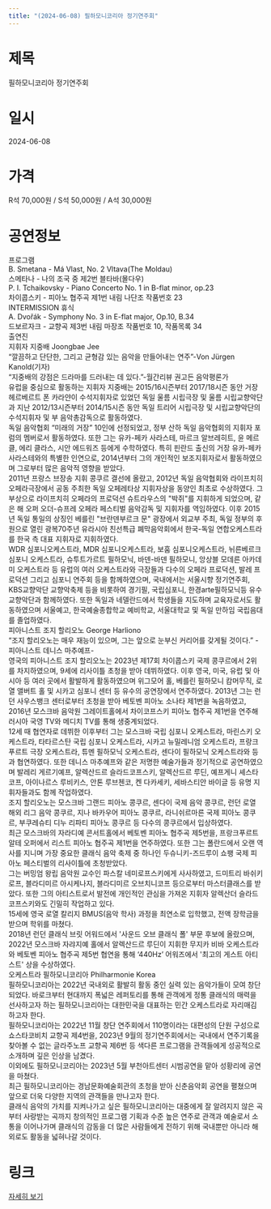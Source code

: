 ```yaml
---
title: "(2024-06-08) 필하모니코리아 정기연주회"
---
```


# 제목
필하모니코리아 정기연주회

# 일시
2024-06-08

# 가격
R석 70,000원 / S석 50,000원 / A석 30,000원

# 공연정보
프로그램  
B. Smetana - Má Vlast, No. 2 Vltava(The Moldau)  
스메타나 - 나의 조국 중 제2번 블타바(몰다우)  
P. I. Tchaikovsky - Piano Concerto No. 1 in B-flat minor, op.23  
차이콥스키 - 피아노 협주곡 제1번 내림 나단조 작품번호 23  
INTERMISSION 휴식  
A. Dvořák - Symphony No. 3 in E-flat major, Op.10, B.34  
드보르자크 - 교향곡 제3번 내림 마장조 작품번호 10, 작품목록 34  
출연진  
지휘자 지중배 Joongbae Jee  
“깔끔하고 단단한, 그리고 균형감 있는 음악을 만들어내는 연주”-Von Jürgen Kanold(기자)  
“지중배의 강점은 드라마를 드러내는 데 있다.”-월간리뷰 권고든 음악평론가  
유럽을 중심으로 활동하는 지휘자 지중배는 2015/16시즌부터 2017/18시즌 동안 거장 헤르베르트 폰 카라얀이 수석지휘자로 있었던 독일 울름 시립극장 및 울름 시립교향악단과 지난 2012/13시즌부터 2014/15시즌 동안 독일 트리어 시립극장 및 시립교향악단의 수석지휘자 및 부 음악총감독으로 활동하였다.  
독일 음악협회 “미래의 거장” 10인에 선정되었고, 정부 산하 독일 음악협회의 지휘자 포럼의 멤버로서 활동하였다. 또한 그는 유카-페카 사라스테, 마르크 알브레히트, 윤 메르클, 에리 클라스, 시안 에드워즈 등에게 수학하였다. 특히 핀란드 출신의 거장 유카-페카 사라스테와의 특별한 인연으로, 2014년부터 그의 개인적인 보조지휘자로서 활동하였으며 그로부터 많은 음악적 영향을 받았다.  
2011년 프랑스 브장송 지휘 콩쿠르 결선에 올랐고, 2012년 독일 음악협회와 라이프치히 오페라극장에서 공동 주최한 독일 오페레타상 지휘자상을 동양인 최초로 수상하였다. 그 부상으로 라이프치히 오페라의 프로덕션 슈트라우스의 "박쥐"를 지휘하게 되었으며, 같은 해 오퍼 오더-슈프레 오페라 페스티벌 음악감독 및 지휘자를 역임하였다. 이후 2015년 독일 통일의 상징인 베를린 "브란덴부르크 문" 광장에서 외교부 주최, 독일 정부의 후원으로 열린 광복70주년 유라시아 친선특급 폐막음악회에서 한국-독일 연합오케스트라를 한국 측 대표 지휘자로 지휘하였다.  
WDR 심포니오케스트라, MDR 심포니오케스트라, 보훔 심포니오케스트라, 뉘른베르크 심포니 오케스트라, 슈투트가르트 필하모닉, 바덴-바덴 필하모니, 앙상블 모데른 아카데미 오케스트라 등 유럽의 여러 오케스트라와 극장들과 다수의 오페라 프로덕션, 발레 프로덕션 그리고 심포니 연주회 등을 함께하였으며, 국내에서는 서울시향 정기연주회, KBS교향악단 교향악축제 등을 비롯하여 경기필, 국립심포니, 한경arte필하모닉등 유수 교향악단과 함께하였다. 또한 독일과 네델란드에서 학생들을 지도하며 교육자로서도 활동하였으며 서울예고, 한국예술종합학교 예비학교, 서울대학교 및 독일 만하임 국립음대를 졸업하였다.  
피아니스트 조지 할리오노 George Harliono  
“조지 할리오노는 매우 재능이 있으며, 그는 앞으로 눈부신 커리어를 갖게될 것이다.” -피아니스트 데니스 마추예프-  
영국의 피아니스트 조지 할리오노는 2023년 제17회 차이콥스키 국제 콩쿠르에서 2위를 차지하였으며, 9세에 리사이틀 초청을 받아 데뷔하였다. 이후 영국, 미국, 유럽 및 아시아 등 여러 곳에서 활발하게 활동하였으며 위그모어 홀, 베를린 필하모니 캄머무직, 로열 앨버트 홀 및 시카고 심포니 센터 등 유수의 공연장에서 연주하였다. 2013년 그는 런던 사우스뱅크 센터로부터 초청을 받아 베토벤 피아노 소나타 제1번을 녹음하였고, 2016년 모스크바 음악원 그레이트홀에서 차이코프스키 피아노 협주곡 제1번을 연주해 러시아 국영 TV와 메디치 TV를 통해 생중계되었다.  
12세 때 협연자로 데뷔한 이후부터 그는 모스크바 국립 심포니 오케스트라, 마린스키 오케스트라, 타타르스탄 국립 심포니 오케스트라, 시카고 뉴밀레니엄 오케스트라, 프랑크푸르트 극장 오케스트라, 튜멘 필하모닉 오케스트라, 센다이 필하모닉 오케스트라와 등과 협연하였다. 또한 데니스 마추예프와 같은 저명한 예술가들과 정기적으로 공연하였으며 발레리 게르기예프, 알렉산드르 슬라드코프스키, 알렉산드르 루딘, 예프게니 셰스타코프, 아이나르스 루비키스, 안톤 루브첸코, 켄 다카세키, 세바스티안 바이글 등 유명 지휘자들과도 함께 작업하였다.  
조지 할리오노는 모스크바 그랜드 피아노 콩쿠르, 센다이 국제 음악 콩쿠르, 런던 로열 해외 리그 음악 콩쿠르, 지나 바카우어 피아노 콩쿠르, 라니쉬르마른 국제 피아노 콩쿠르, 부쿠레슈티 디누 리파티 피아노 콩쿠르 등 다수의 콩쿠르에서 입상하였다.  
최근 모스크바의 자라디예 콘서트홀에서 베토벤 피아노 협주곡 제5번을, 프랑크푸르트 알테 오퍼에서 리스트 피아노 협주곡 제1번을 연주하였다. 또한 그는 폴란드에서 오랜 역사를 지니며 가장 중요한 클래식 음악 축제 중 하나인 두슈니키-즈드루이 쇼팽 국제 피아노 페스티벌의 리사이틀에 초청받았다.  
그는 버밍엄 왕립 음악원 교수인 파스칼 네미로프스키에게 사사하였고, 드미트리 바쉬키로프, 블라디미르 아시케나지, 블라디미르 오브치니코프 등으로부터 마스터클래스를 받았다. 또한 그의 아티스트로서 발전에 개인적인 관심을 가져온 지휘자 알렉산더 슬라드코프스키와도 긴밀히 작업하고 있다.  
15세에 영국 로열 칼리지 BMUS(음악 학사) 과정을 최연소로 입학했고, 전액 장학금을 받으며 학위를 마쳤다.  
2018년 런던 클래식 브릿 어워드에서 '사운드 오브 클래식 폴' 부문 후보에 올랐으며, 2022년 모스크바 자랴지예 홀에서 알렉산드르 루딘이 지휘한 무지카 비바 오케스트라와 베토벤 피아노 협주곡 제5번 협연을 통해 ‘440Hz’ 어워즈에서 '최고의 게스트 아티스트' 상을 수상하였다.  
오케스트라 필하모니코리아 Philharmonie Korea  
필하모니코리아는 2022년 국내외로 활발히 활동 중인 실력 있는 음악가들이 모여 창단되었다. 바로크부터 현대까지 폭넓은 레퍼토리를 통해 관객에게 정통 클래식의 매력을 선사하고자 하는 필하모니코리아는 대한민국을 대표하는 민간 오케스트라로 자리매김하고자 한다.  
필하모니코리아는 2022년 11월 창단 연주회에서 110명이라는 대편성의 단원 구성으로 쇼스타코비치 교향곡 제4번을, 2023년 9월의 정기연주회에서는 국내에서 연주기록을 찾아볼 수 없는 글라주노프 교향곡 제6번 등 색다른 프로그램을 관객들에게 성공적으로 소개하며 깊은 인상을 남겼다.  
이외에도 필하모니코리아는 2023년 5월 부천아트센터 시범공연을 맡아 성황리에 공연을 마쳤다.  
최근 필하모니코리아는 경남문화예술회관의 초청을 받아 신춘음악회 공연을 펼쳤으며 앞으로 더욱 다양한 지역의 관객들을 만나고자 한다.  
클래식 음악의 가치를 지켜나가고 싶은 필하모니코리아는 대중에게 잘 알려지지 않은 곡부터 사랑받는 곡까지 창의적인 프로그램 기획과 수준 높은 연주로 관객과 예술로서 소통을 이어나가며 클래식의 감동을 더 많은 사람들에게 전하기 위해 국내뿐만 아니라 해외로도 활동을 넓혀나갈 것이다.

# 링크
[자세히 보기](https://www.sac.or.kr/site/main/show/show_view?SN=62011, "https://www.sac.or.kr/site/main/show/show_view?SN=62011")
